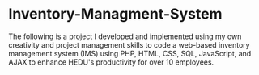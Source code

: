 # Inventory-Managment-System
The following is a project I developed and implemented using my own creativity and project management skills to code a web-based inventory management system (IMS) using PHP, HTML, CSS, SQL, JavaScript, and AJAX to enhance HEDU's productivity for over 10 employees.
